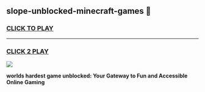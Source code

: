 
## slope-unblocked-minecraft-games 👋
<h3>
<a href="https://premium.freeplayer.one?title=slope-unblocked-minecraft-games&ref=14F">CLICK TO PLAY</a></h3>
<hr>

<h3>
<a href="https://premium.freeplayer.one?title=slope-unblocked-minecraft-games&ref=14F">CLICK 2 PLAY</a>
  
</h3>

<a href="https://premium.freeplayer.one?title=slope-unblocked-minecraft-games&ref=12F/"><img src="https://clearcache.store/games.png"></a>


**worlds hardest game unblocked: Your Gateway to Fun and Accessible Online Gaming**

